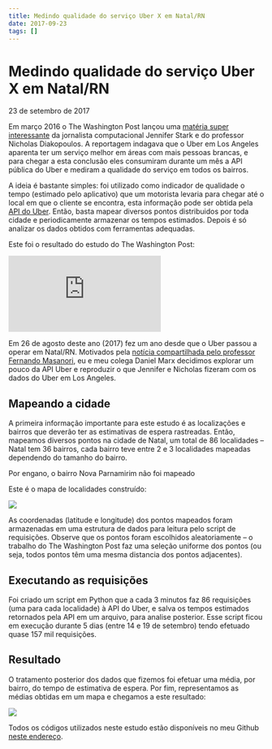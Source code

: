 ```yaml
---
title: Medindo qualidade do serviço Uber X em Natal/RN
date: 2017-09-23
tags: []
---
```


# Medindo qualidade do serviço Uber X em Natal/RN
23 de setembro de 2017

Em março 2016 o The Washington Post lançou uma [matéria super interessante](https://www.washingtonpost.com/news/wonk/wp/2016/03/10/uber-seems-to-offer-better-service-in-areas-with-more-white-people-that-raises-some-tough-questions/?utm_term=.21414a6a4db8) da jornalista computacional Jennifer Stark e do professor Nicholas Diakopoulos. A reportagem indagava que o Uber em Los Angeles aparenta ter um serviço melhor em áreas com mais pessoas brancas, e para chegar a esta conclusão eles consumiram durante um mês a API pública do Uber e mediram a qualidade do serviço em todos os bairros.

A ideia é bastante simples: foi utilizado como indicador de qualidade o tempo (estimado pelo aplicativo) que um motorista levaria para chegar até o local em que o cliente se encontra, esta informação pode ser obtida pela [API do Uber](https://developer.uber.com/docs/riders/ride-requests/tutorials/api/python). Então, basta mapear diversos pontos distribuidos por toda cidade e periodicamente armazenar os tempos estimados. Depois é só analizar os dados obtidos com ferramentas adequadas.

Este foi o resultado do estudo do The Washington Post:

![](https://img.washingtonpost.com/wp-apps/imrs.php?src=https://img.washingtonpost.com/blogs/wonkblog/files/2016/03/uber1.png&w=1484)

Em 26 de agosto deste ano (2017) fez um ano desde que o Uber passou a operar em Natal/RN. Motivados pela [notícia compartilhada pelo professor Fernando Masanori](https://www.facebook.com/fmasanori/posts/10214024510345174), eu e meu colega Daniel Marx decidimos explorar um pouco da API Uber e reproduzir o que Jennifer e Nicholas fizeram com os dados do Uber em Los Angeles.

## Mapeando a cidade

A primeira informação importante para este estudo é as localizações e bairros que deverão ter as estimativas de espera rastreadas. Então, mapeamos diversos pontos na cidade de Natal, um total de 86 localidades – Natal tem 36 bairros, cada bairro teve entre 2 e 3 localidades mapeadas dependendo do tamanho do bairro.

Por engano, o bairro Nova Parnamirim não foi mapeado

Este é o mapa de localidades construído:

![](https://github.com/mrmorais/uber-map-natal/blob/master/imgs/pontos_mapeados.png?raw=true)

As coordenadas (latitude e longitude) dos pontos mapeados foram armazenadas em uma estrutura de dados para leitura pelo script de requisições. Observe que os pontos foram escolhidos aleatoriamente – o trabalho do The Washington Post faz uma seleção uniforme dos pontos (ou seja, todos pontos têm uma mesma distancia dos pontos adjacentes).

## Executando as requisições

Foi criado um script em Python que a cada 3 minutos faz 86 requisições (uma para cada localidade) à API do Uber, e salva os tempos estimados retornados pela API em um arquivo, para analise posterior. Esse script ficou em execução durante 5 dias (entre 14 e 19 de setembro) tendo efetuado quase 157 mil requisições.

## Resultado

O tratamento posterior dos dados que fizemos foi efetuar uma média, por bairro, do tempo de estimativa de espera. Por fim, representamos as médias obtidas em um mapa e chegamos a este resultado:

![](https://github.com/mrmorais/uber-map-natal/blob/master/imgs/without_lbls.png?raw=true)

Todos os códigos utilizados neste estudo estão disponíveis no meu Github [neste endereço](https://github.com/mrmorais/uber-map-natal).
